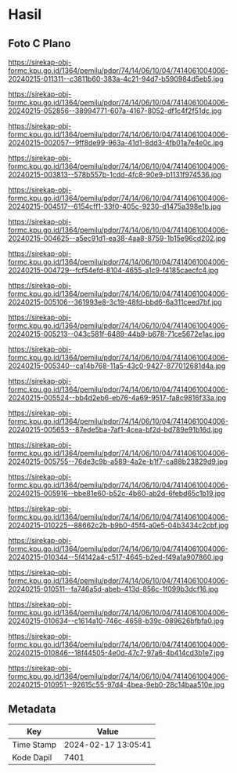 # Hasil

## Foto C Plano

https://sirekap-obj-formc.kpu.go.id/1364/pemilu/pdpr/74/14/06/10/04/7414061004006-20240215-011311--c3811b60-383a-4c21-94d7-b590984d5eb5.jpg

https://sirekap-obj-formc.kpu.go.id/1364/pemilu/pdpr/74/14/06/10/04/7414061004006-20240215-052856--38994771-607a-4167-8052-df1c4f2f51dc.jpg

https://sirekap-obj-formc.kpu.go.id/1364/pemilu/pdpr/74/14/06/10/04/7414061004006-20240215-002057--9ff8de99-963a-41d1-8dd3-4fb01a7e4e0c.jpg

https://sirekap-obj-formc.kpu.go.id/1364/pemilu/pdpr/74/14/06/10/04/7414061004006-20240215-003813--578b557b-1cdd-4fc8-90e9-b1131f974536.jpg

https://sirekap-obj-formc.kpu.go.id/1364/pemilu/pdpr/74/14/06/10/04/7414061004006-20240215-004517--6154cff1-33f0-405c-9230-d1475a398e1b.jpg

https://sirekap-obj-formc.kpu.go.id/1364/pemilu/pdpr/74/14/06/10/04/7414061004006-20240215-004625--a5ec91d1-ea38-4aa8-8759-1b15e96cd202.jpg

https://sirekap-obj-formc.kpu.go.id/1364/pemilu/pdpr/74/14/06/10/04/7414061004006-20240215-004729--fcf54efd-8104-4655-a1c9-f4185caecfc4.jpg

https://sirekap-obj-formc.kpu.go.id/1364/pemilu/pdpr/74/14/06/10/04/7414061004006-20240215-005106--361993e8-3c19-48fd-bbd6-6a311ceed7bf.jpg

https://sirekap-obj-formc.kpu.go.id/1364/pemilu/pdpr/74/14/06/10/04/7414061004006-20240215-005213--043c581f-6489-44b9-b678-71ce5672e1ac.jpg

https://sirekap-obj-formc.kpu.go.id/1364/pemilu/pdpr/74/14/06/10/04/7414061004006-20240215-005340--ca14b768-11a5-43c0-9427-877012681d4a.jpg

https://sirekap-obj-formc.kpu.go.id/1364/pemilu/pdpr/74/14/06/10/04/7414061004006-20240215-005524--bb4d2eb6-eb76-4a69-9517-fa8c9816f33a.jpg

https://sirekap-obj-formc.kpu.go.id/1364/pemilu/pdpr/74/14/06/10/04/7414061004006-20240215-005653--87ede5ba-7af1-4cea-bf2d-bd789e91b16d.jpg

https://sirekap-obj-formc.kpu.go.id/1364/pemilu/pdpr/74/14/06/10/04/7414061004006-20240215-005755--76de3c9b-a589-4a2e-b1f7-ca88b23829d9.jpg

https://sirekap-obj-formc.kpu.go.id/1364/pemilu/pdpr/74/14/06/10/04/7414061004006-20240215-005916--bbe81e60-b52c-4b60-ab2d-6febd65c1b19.jpg

https://sirekap-obj-formc.kpu.go.id/1364/pemilu/pdpr/74/14/06/10/04/7414061004006-20240215-010225--88662c2b-b9b0-45f4-a0e5-04b3434c2cbf.jpg

https://sirekap-obj-formc.kpu.go.id/1364/pemilu/pdpr/74/14/06/10/04/7414061004006-20240215-010344--5f4142a4-c517-4645-b2ed-f49a1a907860.jpg

https://sirekap-obj-formc.kpu.go.id/1364/pemilu/pdpr/74/14/06/10/04/7414061004006-20240215-010511--fa746a5d-abeb-413d-856c-1f099b3dcf16.jpg

https://sirekap-obj-formc.kpu.go.id/1364/pemilu/pdpr/74/14/06/10/04/7414061004006-20240215-010634--c1614a10-746c-4658-b39c-089626bfbfa0.jpg

https://sirekap-obj-formc.kpu.go.id/1364/pemilu/pdpr/74/14/06/10/04/7414061004006-20240215-010846--18f44505-4e0d-47c7-97a6-4b414cd3b1e7.jpg

https://sirekap-obj-formc.kpu.go.id/1364/pemilu/pdpr/74/14/06/10/04/7414061004006-20240215-010951--92615c55-97d4-4bea-9eb0-28c14baa510e.jpg


## Metadata

| Key        | Value               |
| ---------- | ------------------- |
| Time Stamp | 2024-02-17 13:05:41 |
| Kode Dapil | 7401                |



